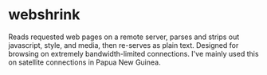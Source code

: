 # webshrink

Reads requested web pages on a remote server, parses and strips out javascript, style, and media, then re-serves as plain text. Designed for browsing on extremely bandwidth-limited connections. I've mainly used this on satellite connections in Papua New Guinea. 
